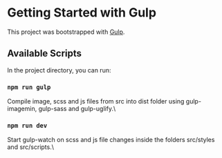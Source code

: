 # Getting Started with Gulp

This project was bootstrapped with [Gulp](https://gulpjs.com/).

## Available Scripts

In the project directory, you can run:

### `npm run gulp`

Compile image, scss and js files from src into dist folder using gulp-imagemin, gulp-sass and gulp-uglify.\

### `npm run dev`

Start gulp-watch on scss and js file changes inside the folders src/styles and src/scripts.\
